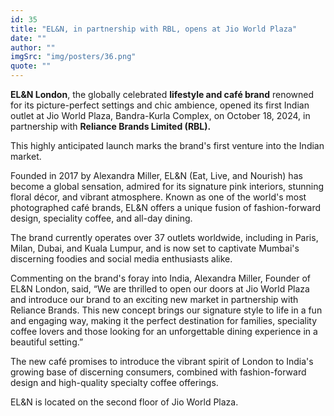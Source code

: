 ```yaml
---
id: 35
title: "EL&N, in partnership with RBL, opens at Jio World Plaza"
date: ""
author: ""
imgSrc: "img/posters/36.png"
quote: ""
---
```



**EL&N London**, the globally celebrated **lifestyle and café brand** renowned for its picture-perfect settings and chic ambience, opened its first Indian outlet at Jio World Plaza, Bandra-Kurla Complex, on October 18, 2024, in partnership with **Reliance Brands Limited (RBL).**

This highly anticipated launch marks the brand's first venture into the Indian market.

Founded in 2017 by Alexandra Miller, EL&N (Eat, Live, and Nourish) has become a global sensation, admired for its signature pink interiors, stunning floral décor, and vibrant atmosphere. Known as one of the world's most photographed café brands, EL&N offers a unique fusion of fashion-forward design, speciality coffee, and all-day dining.

The brand currently operates over 37 outlets worldwide, including in Paris, Milan, Dubai, and Kuala Lumpur, and is now set to captivate Mumbai's discerning foodies and social media enthusiasts alike.

Commenting on the brand's foray into India, Alexandra Miller, Founder of EL&N London, said, “We are thrilled to open our doors at Jio World Plaza and introduce our brand to an exciting new market in partnership with Reliance Brands. This new concept brings our signature style to life in a fun and engaging way, making it the perfect destination for families, speciality coffee lovers and those looking for an unforgettable dining experience in a beautiful setting.”

The new café promises to introduce the vibrant spirit of London to India's growing base of discerning consumers, combined with fashion-forward design and high-quality specialty coffee offerings.

EL&N is located on the second floor of Jio World Plaza.